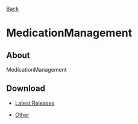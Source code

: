 [Back](../)

# MedicationManagement

## About

MedicationManagement

## Download

- [Latest Releases](https://github.com/moton-03/MedicationManagement/releases/latest)

- [Other](https://github.com/moton-03/MedicationManagement/releases)
